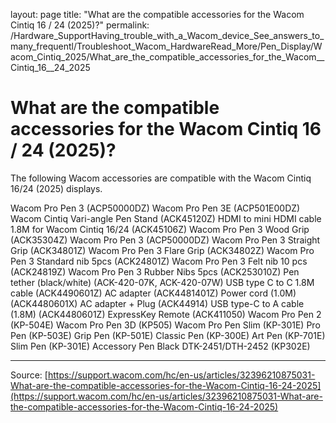 layout: page
title: "What are the compatible accessories for the Wacom  Cintiq 16 / 24 (2025)?"
permalink: /Hardware_SupportHaving_trouble_with_a_Wacom_device_See_answers_to_many_frequentl/Troubleshoot_Wacom_HardwareRead_More/Pen_Display/Wacom_Cintiq_2025/What_are_the_compatible_accessories_for_the_Wacom__Cintiq_16__24_2025

# What are the compatible accessories for the Wacom  Cintiq 16 / 24 (2025)?

The following Wacom accessories are compatible with the Wacom Cintiq 16/24 (2025) displays.

Wacom Pro Pen 3 (ACP50000DZ)
Wacom Pro Pen 3E (ACP501E00DZ)
Wacom Cintiq Vari-angle Pen Stand (ACK45120Z)
HDMI to mini HDMI cable 1.8M for Wacom Cintiq 16/24 (ACK45106Z)
Wacom Pro Pen 3 Wood Grip (ACK35304Z)
Wacom Pro Pen 3 (ACP50000DZ)
Wacom Pro Pen 3 Straight Grip (ACK34801Z)
Wacom Pro Pen 3 Flare Grip (ACK34802Z)
Wacom Pro Pen 3 Standard nib 5pcs (ACK24801Z)
Wacom Pro Pen 3 Felt nib 10 pcs (ACK24819Z)
Wacom Pro Pen 3 Rubber Nibs 5pcs (ACK253010Z)
Pen tether (black/white) (ACK-420-07K, ACK-420-07W)
USB type C to C 1.8M cable (ACK4490601Z)
AC adapter (ACK4481401Z)
Power cord (1.0M) (ACK4480601X)
AC adapter + Plug (ACK44914)
USB type-C to A cable (1.8M) (ACK4480601Z)
ExpressKey Remote (ACK411050)
Wacom Pro Pen 2 (KP-504E)
Wacom Pro Pen 3D (KP505)
Wacom Pro Pen Slim (KP-301E)
Pro Pen (KP-503E)
Grip Pen (KP-501E)
Classic Pen (KP-300E)
Art Pen (KP-701E)
Slim Pen (KP-301E)
Accessory Pen Black DTK-2451/DTH-2452 (KP302E)

---
Source: [https://support.wacom.com/hc/en-us/articles/32396210875031-What-are-the-compatible-accessories-for-the-Wacom-Cintiq-16-24-2025](https://support.wacom.com/hc/en-us/articles/32396210875031-What-are-the-compatible-accessories-for-the-Wacom-Cintiq-16-24-2025)
